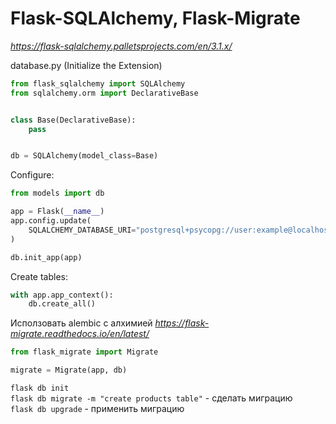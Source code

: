 # Flask-SQLAlchemy, Flask-Migrate

_https://flask-sqlalchemy.palletsprojects.com/en/3.1.x/_

database.py (Initialize the Extension)
```python
from flask_sqlalchemy import SQLAlchemy
from sqlalchemy.orm import DeclarativeBase


class Base(DeclarativeBase):
    pass


db = SQLAlchemy(model_class=Base)
```

Configure: 
```python
from models import db

app = Flask(__name__)
app.config.update(
    SQLALCHEMY_DATABASE_URI="postgresql+psycopg://user:example@localhost:5432/blog"
)

db.init_app(app)
```

Create tables:
```python
with app.app_context():
    db.create_all()
```

Исползовать alembic с алхимией
_https://flask-migrate.readthedocs.io/en/latest/_

```python
from flask_migrate import Migrate

migrate = Migrate(app, db)
```

`flask db init`   
`flask db migrate -m "create products table"` - сделать миграцию  
`flask db upgrade` - применить миграцию  
